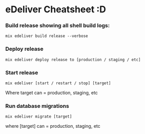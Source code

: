 # eDeliver Cheatsheet :D

### Build release showing all shell build logs:
`mix edeliver build release --verbose`

### Deploy release
`mix edeliver deploy release to [production / staging / etc]`

### Start release
`mix edeliver [start / restart / stop] [target]`

Where target can = production, staging, etc

### Run database migrations
`mix edeliver migrate [target]`

where [target] can = production, staging, etc
